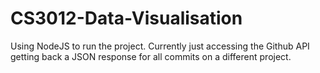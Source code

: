 # CS3012-Data-Visualisation

Using NodeJS to run the project. Currently just accessing the Github API getting back a JSON response for all commits on a different project.


